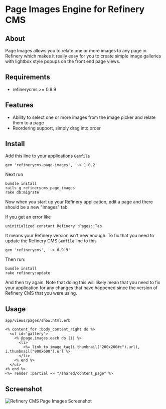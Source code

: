 # Page Images Engine for Refinery CMS

## About

Page Images allows you to relate one or more images to any page in Refinery which makes it really easy for you to create simple image galleries with lightbox style popups on the front end page views.

## Requirements

* refinerycms >= 0.9.9

## Features

* Ability to select one or more images from the image picker and relate them to a page
* Reordering support, simply drag into order

## Install

Add this line to your applications `Gemfile`

    gem 'refinerycms-page-images', '~> 1.0.2'

Next run

    bundle install
    rails g refinerycms_page_images
    rake db:migrate

Now when you start up your Refinery application, edit a page and there should be a new "Images" tab.

If you get an error like

    uninitialized constant Refinery::Pages::Tab

It means your Refinery version isn't new enough. To fix that you need to update the Refinery CMS `Gemfile` line to this

    gem 'refinerycms', '~> 0.9.9'

Then run:

    bundle install
    rake refinery:update

And then try again. Note that doing this will likely mean that you need to fix your application
for any changes that have happened since the version of Refinery CMS that you were using.

## Usage

`app/views/pages/show.html.erb`

    <% content_for :body_content_right do %>
      <ul id='gallery'>
        <% @page.images.each do |i| %>
          <li>
            <%= link_to image_tag(i.thumbnail("200x200#c").url), i.thumbnail("900x600").url %>
          </li>
        <% end %>
      </ul>
    <% end %>
    <%= render :partial => "/shared/content_page" %>

## Screenshot

![Refinery CMS Page Images Screenshot](http://refinerycms.com/system/images/0000/1736/refinerycms-page-images.png)